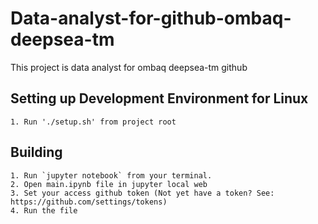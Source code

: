 # Data-analyst-for-github-ombaq-deepsea-tm

This project is data analyst for ombaq deepsea-tm github

## Setting up Development Environment for Linux
	1. Run './setup.sh' from project root
## Building
	1. Run `jupyter notebook` from your terminal.
	2. Open main.ipynb file in jupyter local web
	3. Set your access github token (Not yet have a token? See: https://github.com/settings/tokens)	
	4. Run the file
